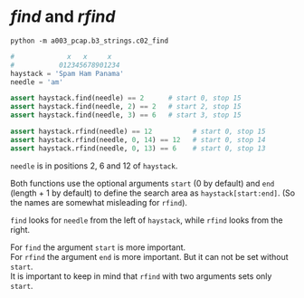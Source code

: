 # _find_ and _rfind_

`python -m a003_pcap.b3_strings.c02_find`


```python
#             x   x     x
#           012345678901234
haystack = 'Spam Ham Panama'
needle = 'am'

assert haystack.find(needle) == 2      # start 0, stop 15
assert haystack.find(needle, 2) == 2   # start 2, stop 15
assert haystack.find(needle, 3) == 6   # start 3, stop 15

assert haystack.rfind(needle) == 12          # start 0, stop 15
assert haystack.rfind(needle, 0, 14) == 12   # start 0, stop 14
assert haystack.rfind(needle, 0, 13) == 6    # start 0, stop 13
```

`needle` is in positions 2, 6 and 12 of `haystack`.

Both functions use the optional arguments `start` (0 by default) and `end` (length + 1 by default) to define the search area as `haystack[start:end]`. (So the names are somewhat misleading for `rfind`).

`find` looks for `needle` from the left of `haystack`, while `rfind` looks from the right.

For `find` the argument `start` is more important.<br>
For `rfind` the argument `end` is more important. But it can not be set without `start`.<br>
It is important to keep in mind that `rfind` with two arguments sets only `start`.
